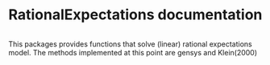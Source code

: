 # RationalExpectations documentation

```@contents
```

This packages provides functions that solve (linear) rational expectations model. The methods implemented at this point are gensys and Klein(2000)

```@index
```
